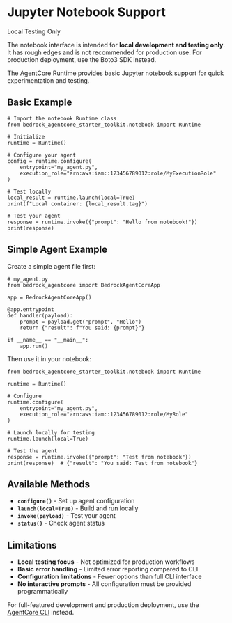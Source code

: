 # Jupyter Notebook Support

Local Testing Only

The notebook interface is intended for **local development and testing only**. It has rough edges and is not recommended for production use. For production deployment, use the Boto3 SDK instead.

The AgentCore Runtime provides basic Jupyter notebook support for quick experimentation and testing.

## Basic Example

```
# Import the notebook Runtime class
from bedrock_agentcore_starter_toolkit.notebook import Runtime

# Initialize
runtime = Runtime()

# Configure your agent
config = runtime.configure(
    entrypoint="my_agent.py",
    execution_role="arn:aws:iam::123456789012:role/MyExecutionRole"
)

# Test locally
local_result = runtime.launch(local=True)
print(f"Local container: {local_result.tag}")

# Test your agent
response = runtime.invoke({"prompt": "Hello from notebook!"})
print(response)
```

## Simple Agent Example

Create a simple agent file first:

```
# my_agent.py
from bedrock_agentcore import BedrockAgentCoreApp

app = BedrockAgentCoreApp()

@app.entrypoint
def handler(payload):
    prompt = payload.get("prompt", "Hello")
    return {"result": f"You said: {prompt}"}

if __name__ == "__main__":
    app.run()
```

Then use it in your notebook:

```
from bedrock_agentcore_starter_toolkit.notebook import Runtime

runtime = Runtime()

# Configure
runtime.configure(
    entrypoint="my_agent.py",
    execution_role="arn:aws:iam::123456789012:role/MyRole"
)

# Launch locally for testing
runtime.launch(local=True)

# Test the agent
response = runtime.invoke({"prompt": "Test from notebook"})
print(response)  # {"result": "You said: Test from notebook"}
```

## Available Methods

- **`configure()`** - Set up agent configuration
- **`launch(local=True)`** - Build and run locally
- **`invoke(payload)`** - Test your agent
- **`status()`** - Check agent status

## Limitations

- **Local testing focus** - Not optimized for production workflows
- **Basic error handling** - Limited error reporting compared to CLI
- **Configuration limitations** - Fewer options than full CLI interface
- **No interactive prompts** - All configuration must be provided programmatically

For full-featured development and production deployment, use the [AgentCore CLI](../../api-reference/runtime-cli.md) instead.
